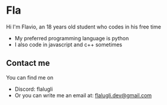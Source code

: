 # Fla
Hi I'm Flavio, an 18 years old student who codes in his free time
- My preferred programming language is python
- I also code in javascript and c++ sometimes
## Contact me
You can find me on
- Discord: flalugli
- Or you can write me an email at: flalugli.dev@gmail.com
